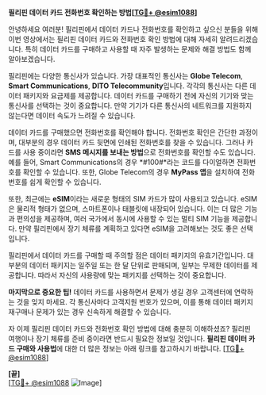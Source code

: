 **필리핀 데이터 카드 전화번호 확인하는 방법[[TG💪+ @esim1088](https://t.me/s/esim1088)]**

안녕하세요 여러분! 필리핀에서 데이터 카드나 전화번호를 확인하고 싶으신 분들을 위해 이번 영상에서는 필리핀 데이터 카드와 전화번호 확인 방법에 대해 자세히 알려드리겠습니다. 특히 데이터 카드를 구매하고 사용할 때 자주 발생하는 문제와 해결 방법도 함께 알아보겠습니다.

필리핀에는 다양한 통신사가 있습니다. 가장 대표적인 통신사는 **Globe Telecom**, **Smart Communications**, **DITO Telecommunity**입니다. 각각의 통신사는 다른 데이터 패키지와 요금제를 제공합니다. 데이터 카드를 구매하기 전에 자신의 기기와 맞는 통신사를 선택하는 것이 중요합니다. 만약 기기가 다른 통신사의 네트워크를 지원하지 않는다면 데이터 속도가 느려질 수 있습니다.

데이터 카드를 구매했으면 전화번호를 확인해야 합니다. 전화번호 확인은 간단한 과정이며, 대부분의 경우 데이터 카드 뒷면에 인쇄된 전화번호를 찾을 수 있습니다. 그러나 카드를 사용 중이라면 **SMS 메시지를 보내는 방법**으로 전화번호를 확인할 수도 있습니다. 예를 들어, Smart Communications의 경우 *#100#*라는 코드를 다이얼하면 전화번호를 확인할 수 있습니다. 또한, Globe Telecom의 경우 **MyPass 앱**을 설치하여 전화번호를 쉽게 확인할 수 있습니다.

또한, 최근에는 **eSIM**이라는 새로운 형태의 SIM 카드가 많이 사용되고 있습니다. eSIM은 물리적 형태가 없으며, 스마트폰이나 태블릿에 내장되어 있습니다. 이는 더 많은 기능과 편의성을 제공하며, 여러 국가에서 동시에 사용할 수 있는 멀티 SIM 기능을 제공합니다. 만약 필리핀에서 장기 체류를 계획하고 있다면 eSIM을 고려해보는 것도 좋은 선택입니다.

필리핀에서 데이터 카드를 구매할 때 주의할 점은 데이터 패키지의 유효기간입니다. 대부분의 데이터 패키지는 일주일 또는 한 달 단위로 판매되며, 일부는 무제한 데이터를 제공합니다. 따라서 자신의 사용량에 맞는 패키지를 선택하는 것이 중요합니다.

**마지막으로 중요한 팁!** 데이터 카드를 사용하면서 문제가 생길 경우 고객센터에 연락하는 것을 잊지 마세요. 각 통신사마다 고객지원 번호가 있으며, 이를 통해 데이터 패키지 재구매나 문제가 있는 경우 신속하게 해결할 수 있습니다.

자 이제 필리핀 데이터 카드와 전화번호 확인 방법에 대해 충분히 이해하셨죠? 필리핀 여행이나 장기 체류를 준비 중이라면 반드시 필요한 정보일 것입니다. **필리핀 데이터 카드 구매와 사용법**에 대한 더 많은 정보는 아래 링크를 참고하시기 바랍니다. [[TG💪+ @esim1088](https://t.me/s/esim1088)]

**[끝]**  
[[TG💪+ @esim1088](https://t.me/s/esim1088) ![Image](https://i.postimg.cc/Y0z9fWf4/image.png)]